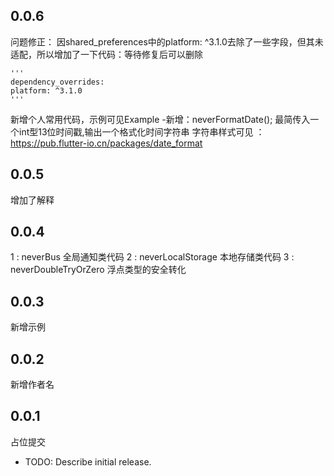 ## 0.0.6

问题修正：
    因shared_preferences中的platform: ^3.1.0去除了一些字段，但其未适配，所以增加了一下代码：等待修复后可以删除

    '''
    dependency_overrides:
    platform: ^3.1.0
    '''

新增个人常用代码，示例可见Example
    -新增：neverFormatDate();
        最简传入一个int型13位时间戳,输出一个格式化时间字符串
    字符串样式可见 ： https://pub.flutter-io.cn/packages/date_format
    



## 0.0.5 

增加了解释


## 0.0.4

1 : neverBus             全局通知类代码
2 : neverLocalStorage    本地存储类代码
3 : neverDoubleTryOrZero 浮点类型的安全转化

## 0.0.3

新增示例

## 0.0.2

新增作者名

## 0.0.1

占位提交

* TODO: Describe initial release.
